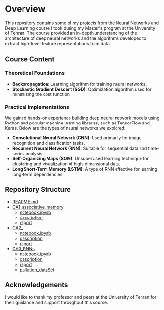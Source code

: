 # Overview
This repository contains some of my projects from the Neural Networks and Deep Learning course I took during my Master's program at the University of Tehran. The course provided an in-depth understanding of the architecture of deep neural networks and the algorithms developed to extract high-level feature representations from data.

## Course Content
### Theoretical Foundations
- **Backpropagation**: Learning algorithm for training neural networks.
- **Stochastic Gradient Descent (SGD)**: Optimization algorithm used for minimizing the cost function.

### Practical Implementations
We gained hands-on experience building deep neural network models using Python and popular machine learning libraries, such as TensorFlow and Keras. Below are the types of neural networks we explored:
- **Convolutional Neural Network (CNN)**: Used primarily for image recognition and classification tasks.
- **Recurrent Neural Network (RNN)**: Suitable for sequential data and time-series analysis.
- **Self-Organizing Maps (SOM)**: Unsupervised learning technique for clustering and visualization of high-dimensional data.
- **Long Short-Term Memory (LSTM)**: A type of RNN effective for learning long-term dependencies.

## Repository Structure


- [README.md](README.md)
- [CA1_associative_memory](CA1_associative_memory/)
   - [notebook.ipynb](notebook.ipynb)
   - [description](description)
   - [report](report)
- [CA2_](CA2/)
   - [notebook.ipynb](notebook.ipynb)
   - [description](description)
   - [report](report)
- [CA3_RNNs](CA3_RNNs/)
   - [notebook.ipynb](notebook.ipynb)
   - [description](description)
   - [report](report)
   - [pollution_dataSet](polution_dataSet)


## Acknowledgements
I would like to thank my professor and peers at the University of Tehran for their guidance and support throughout this course.
